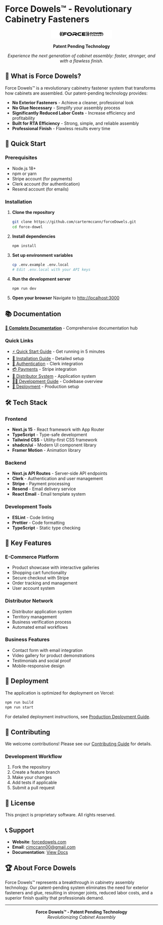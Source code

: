 # Force Dowels™ - Revolutionary Cabinetry Fasteners

<div align="center">
  <img src="public/fdLogo.jpg" alt="Force Dowels Logo" width="200"/>
  
  **Patent Pending Technology**
  
  *Experience the next generation of cabinet assembly: faster, stronger, and with a flawless finish.*
</div>

## 🔧 What is Force Dowels?

Force Dowels™ is a revolutionary cabinetry fastener system that transforms how cabinets are assembled. Our patent-pending technology provides:

- **No Exterior Fasteners** - Achieve a cleaner, professional look
- **No Glue Necessary** - Simplify your assembly process
- **Significantly Reduced Labor Costs** - Increase efficiency and profitability
- **Built for RTA Efficiency** - Strong, simple, and reliable assembly
- **Professional Finish** - Flawless results every time

## 🚀 Quick Start

### Prerequisites
- Node.js 18+ 
- npm or yarn
- Stripe account (for payments)
- Clerk account (for authentication)
- Resend account (for emails)

### Installation

1. **Clone the repository**
   ```bash
   git clone https://github.com/cartermccann/forceDowels.git
   cd force-dowel
   ```

2. **Install dependencies**
   ```bash
   npm install
   ```

3. **Set up environment variables**
   ```bash
   cp .env.example .env.local
   # Edit .env.local with your API keys
   ```

4. **Run the development server**
   ```bash
   npm run dev
   ```

5. **Open your browser**
   Navigate to [http://localhost:3000](http://localhost:3000)

## 📚 Documentation

**[📖 Complete Documentation](docs/README.md)** - Comprehensive documentation hub

### Quick Links
- [⚡ Quick Start Guide](docs/getting-started/quick-start.md) - Get running in 5 minutes
- [🔧 Installation Guide](docs/getting-started/installation.md) - Detailed setup
- [🔐 Authentication](docs/features/authentication.md) - Clerk integration
- [💳 Payments](docs/features/payments.md) - Stripe integration
- [🏢 Distributor System](docs/features/distributor-system.md) - Application system
- [👨‍💻 Development Guide](docs/development/development-guide.md) - Codebase overview
- [🚀 Deployment](docs/deployment/production-deployment.md) - Production setup

## 🛠️ Tech Stack

### Frontend
- **Next.js 15** - React framework with App Router
- **TypeScript** - Type-safe development
- **Tailwind CSS** - Utility-first CSS framework
- **shadcn/ui** - Modern UI component library
- **Framer Motion** - Animation library

### Backend
- **Next.js API Routes** - Server-side API endpoints
- **Clerk** - Authentication and user management
- **Stripe** - Payment processing
- **Resend** - Email delivery service
- **React Email** - Email template system

### Development Tools
- **ESLint** - Code linting
- **Prettier** - Code formatting
- **TypeScript** - Static type checking

## 🌟 Key Features

### E-Commerce Platform
- Product showcase with interactive galleries
- Shopping cart functionality
- Secure checkout with Stripe
- Order tracking and management
- User account system

### Distributor Network
- Distributor application system
- Territory management
- Business verification process
- Automated email workflows

### Business Features
- Contact form with email integration
- Video gallery for product demonstrations
- Testimonials and social proof
- Mobile-responsive design

## 🚀 Deployment

The application is optimized for deployment on Vercel:

```bash
npm run build
npm run start
```

For detailed deployment instructions, see [Production Deployment Guide](docs/deployment/production-deployment.md).

## 🤝 Contributing

We welcome contributions! Please see our [Contributing Guide](docs/contributing/contributing-guide.md) for details.

### Development Workflow
1. Fork the repository
2. Create a feature branch
3. Make your changes
4. Add tests if applicable
5. Submit a pull request

## 📄 License

This project is proprietary software. All rights reserved.

## 📞 Support

- **Website**: [forcedowels.com](https://forcedowels.com)
- **Email**: cjmccann00@gmail.com
- **Documentation**: [View Docs](docs/)

## 🏆 About Force Dowels

Force Dowels™ represents a breakthrough in cabinetry assembly technology. Our patent-pending system eliminates the need for exterior fasteners and glue, resulting in stronger joints, reduced labor costs, and a superior finish quality that professionals demand.

---

<div align="center">
  <strong>Force Dowels™ - Patent Pending Technology</strong><br>
  <em>Revolutionizing Cabinet Assembly</em>
</div>
